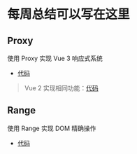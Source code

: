 # 每周总结可以写在这里

## Proxy

使用 Proxy 实现 Vue 3 响应式系统

- [代码](./proxy.js)

> Vue 2 实现相同功能：[代码](./vue2-reactivity.html)

## Range

使用 Range 实现 DOM 精确操作

- [代码](./range.js)

